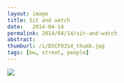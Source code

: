 ```yaml
---
layout: image
title: Sit and watch
date:   2014-04-14
permalink: 2014/04/14/sit-and-watch
abstract: 
thumburl: /i/DSCF0314_thumb.jpg
tags: [bw, street, people]
---
```

![]({{site.url}}/i/DSCF0314.jpg)




